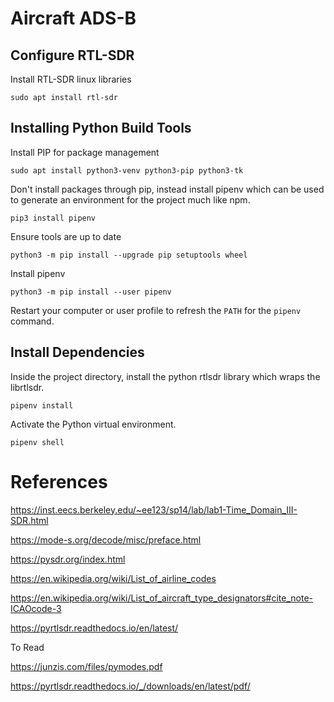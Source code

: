 # Aircraft ADS-B

## Configure RTL-SDR

Install RTL-SDR linux libraries

```
sudo apt install rtl-sdr
```

## Installing Python Build Tools

Install PIP for package management

```
sudo apt install python3-venv python3-pip python3-tk
```

Don't install packages through pip, instead install pipenv which can be used to generate an environment for the project much like npm.

```
pip3 install pipenv
```

Ensure tools are up to date

```
python3 -m pip install --upgrade pip setuptools wheel
```

Install pipenv

```
python3 -m pip install --user pipenv
```

Restart your computer or user profile to refresh the `PATH` for the `pipenv` command.

## Install Dependencies

Inside the project directory, install the python rtlsdr library which wraps the librtlsdr.

```
pipenv install
```

Activate the Python virtual environment.

```
pipenv shell
```



# References

https://inst.eecs.berkeley.edu/~ee123/sp14/lab/lab1-Time_Domain_III-SDR.html

https://mode-s.org/decode/misc/preface.html

https://pysdr.org/index.html

https://en.wikipedia.org/wiki/List_of_airline_codes

https://en.wikipedia.org/wiki/List_of_aircraft_type_designators#cite_note-ICAOcode-3

https://pyrtlsdr.readthedocs.io/en/latest/



To Read

https://junzis.com/files/pymodes.pdf

https://pyrtlsdr.readthedocs.io/_/downloads/en/latest/pdf/
